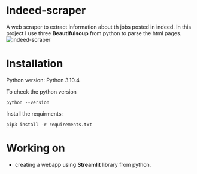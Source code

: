 # Indeed-scraper
A web scraper to extract information about th jobs posted in indeed.
In this project I use three **Beautifulsoup** from python to parse the html pages.
![indeed-scraper](https://user-images.githubusercontent.com/56344114/187093351-0d76d73a-4cca-48de-ba24-076e9f8f092c.png)

# Installation
Python version:  Python 3.10.4

To check the python version 
```shell
python --version
```
Install the requirments:

```shell
pip3 install -r requirements.txt
```
# Working on
- creating a webapp using **Streamlit** library from python.
